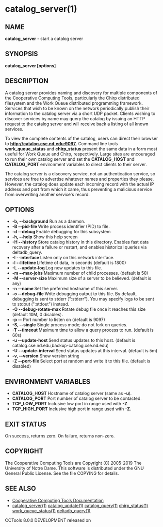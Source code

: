 






















# catalog_server(1)

## NAME
**catalog_server** - start a catalog server

## SYNOPSIS
****catalog_server [options]****

## DESCRIPTION


A catalog server provides naming and discovery for multiple components
of the Cooperative Computing Tools, particularly the Chirp distributed
filesystem and the Work Queue distributed programming framework.
Services that wish to be known on the network periodically publish
their information to the catalog server via a short UDP packet.
Clients wishing to discover services by name may query the catalog
by issuing an HTTP request to the catalog server and will receive
back a listing of all known services.


To view the complete contents of the catalog, users can direct
their browser to **http://catalog.cse.nd.edu:9097**.  Command line tools
**work_queue_status** and **chirp_status** present the same data in
a form most useful for Work Queue and Chirp, respectively.
Large sites are encouraged
to run their own catalog server and set the **CATALOG_HOST**
and **CATALOG_PORT** environment variables to direct clients to their server.


The catalog server is a discovery service, not an authentication service,
so services are free to advertise whatever names and properties they please.
However, the catalog does update each incoming record with the actual IP address
and port from which it came, thus preventing a malicious service from
overwriting another service's record.

## OPTIONS


- **-b, --background** Run as a daemon.
- **-B --pid-file <file>** Write process identifier (PID) to file.
- **-d --debug <flag>** Enable debugging for this subsystem
- **-h, --help** Show this help screen
- **-H --history <directory>**  Store catalog history in this directory.  Enables fast data recovery after a failure or restart, and enables historical queries via deltadb_query.
- **-I --interface <addr>** Listen only on this network interface.
- **-l --lifetime <secs>** Lifetime of data, in seconds (default is 1800)
- **-L --update-log <file>** Log new updates to this file.
- **-m --max-jobs <n>** Maximum number of child processes.  (default is 50)
- **-M --server-size <size>** Maximum size of a server to be believed.  (default is any)
- **-n --name <name>** Set the preferred hostname of this server.
- **-o --debug-file <file>** Write debugging output to this file. By default, debugging is sent to stderr (":stderr"). You may specify logs to be sent to stdout (":stdout") instead.
- **-O --debug-rotate-max <bytes>** Rotate debug file once it reaches this size (default 10M, 0 disables).
- **-p -- <port>** Port number to listen on (default is 9097)
- **-S, --single** Single process mode; do not fork on queries.
- **-T --timeout <time>** Maximum time to allow a query process to run.  (default is 60s)
- **-u --update-host <host>** Send status updates to this host. (default is catalog.cse.nd.edu,backup-catalog.cse.nd.edu)
- **-U --update-interval <time>** Send status updates at this interval. (default is 5m)
- **-v, --version** Show version string
- **-Z --port-file <file>** Select port at random and write it to this file.  (default is disabled)


## ENVIRONMENT VARIABLES


- ****CATALOG_HOST**** Hostname of catalog server (same as **-u**).
- ****CATALOG_PORT**** Port number of catalog server to be contacted.
- ****TCP_LOW_PORT**** Inclusive low port in range used with **-Z**.
- ****TCP_HIGH_PORT**** Inclusive high port in range used with **-Z**.


## EXIT STATUS
On success, returns zero.  On failure, returns non-zero.

## COPYRIGHT
The Cooperative Computing Tools are Copyright (C) 2005-2019 The University of Notre Dame.  This software is distributed under the GNU General Public License.  See the file COPYING for details.

## SEE ALSO

- [Cooperative Computing Tools Documentation]("../index.html")
- [catalog_server(1)](catalog_server.md)  [catalog_update(1)](catalog_update.md)  [catalog_query(1)](catalog_query.md)  [chirp_status(1)](chirp_status.md)  [work_queue_status(1)](work_queue_status.md)   [deltadb_query(1)](deltadb_query.md)


CCTools 8.0.0 DEVELOPMENT released on 

